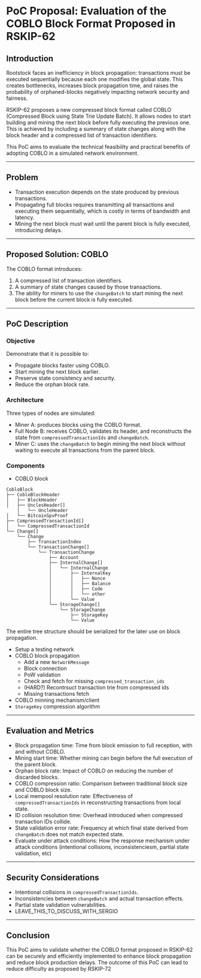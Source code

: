 # PoC Proposal: Evaluation of the COBLO Block Format Proposed in RSKIP-62

## Introduction

Rootstock faces an inefficiency in block propagation: transactions must be executed sequentially because each one modifies the global state. This creates bottlenecks, increases block propagation time, and raises the probability of orphaned-blocks negatively impacting network security and fairness.

RSKIP-62 proposes a new compressed block format called COBLO (Compressed Block using State Trie Update Batch). It allows nodes to start building and mining the next block before fully executing the previous one. This is achieved by including a summary of state changes along with the block header and a compressed list of transaction identifiers.

This PoC aims to evaluate the technical feasibility and practical benefits of adopting COBLO in a simulated network environment.

---

## Problem

- Transaction execution depends on the state produced by previous transactions.
- Propagating full blocks requires transmitting all transactions and executing them sequentially, which is costly in terms of bandwidth and latency.
- Mining the next block must wait until the parent block is fully executed, introducing delays.

---

## Proposed Solution: COBLO

The COBLO format introduces:

1. A compressed list of transaction identifiers.
2. A summary of state changes caused by those transactions.
3. The ability for miners to use the `changeBatch` to start mining the next block before the current block is fully executed.

---

## PoC Description

### Objective

Demonstrate that it is possible to:

- Propagate blocks faster using COBLO.
- Start mining the next block earlier.
- Preserve state consistency and security.
- Reduce the orphan block rate.

### Architecture

Three types of nodes are simulated:

- Miner A: produces blocks using the COBLO format.
- Full Node B: receives COBLO, validates its header, and reconstructs the state from `compressedTransactionIds` and `changeBatch`.
- Miner C: uses the `changeBatch` to begin mining the next block without waiting to execute all transactions from the parent block.

### Components

- COBLO block

```
CobloBlock
├── CobloBlockHeader
│   ├── BlockHeader
│   ├── UnclesHeader[]
    │   └── UncleHeader
│   └── BitcoinSpvProof
├── CompressedTransactionId[]
│   └── CompressedTransactionId
└── Change[]
    └── Change
        ├── TransactionIndex
        └── TransactionChange[]
            └── TransactionChange
                ├── Account
                ├── InternalChange[]
                │   └── InternalChange
                │       ├── InternalKey
                │       │   ├── Nonce
                │       │   ├── Balance
                │       │   ├── Code
                │       │   └── other
                │       └── Value
                └── StorageChange[]
                    └── StorageChange
                        ├── StorageKey
                        └── Value
```

The entire tree structure should be serialized for the later use on block propagation.

- Setup a testing network
- COBLO block propagation
  - Add a new `NetworkMessage`
  - Block connection
  - PoW validation
  - Check and fetch for missing `compressed_transaction_ids`
  - (HARD?) Recontrsuct transaction trie from compressed ids
  - Missing transactions fetch
- COBLO minning mechanism/client
- `StorageKey` compression algorithm

---

## Evaluation and Metrics

- Block propagation time: Time from block emission to full reception, with and without COBLO.
- Mining start time: Whether mining can begin before the full execution of the parent block.
- Orphan block rate: Impact of COBLO on reducing the number of discarded blocks.
- COBLO compression ratio: Comparison between traditional block size and COBLO block size.
- Local mempool resolution rate: Effectiveness of `compressedTransactionIds` in reconstructing transactions from local state.
- ID collision resolution time: Overhead introduced when compressed transaction IDs collide.
- State validation error rate: Frequency at which final state derived from `changeBatch` does not match expected state.
- Evaluate under attack conditions: How the response mechanism under attack conditions (intentional  collisions, inconsistenciesm, partial state validation, etc)

---

## Security Considerations

- Intentional collisions in `compressedTransactionIds`.
- Inconsistencies between `changeBatch` and actual transaction effects.
- Partial state validation vulnerabilities.
- LEAVE_THIS_TO_DISCUSS_WITH_SERGIO

---

## Conclusion

This PoC aims to validate whether the COBLO format proposed in RSKIP-62 can be securely and efficiently implemented to enhance block propagation and reduce block production delays. The outcome of this PoC can lead to reduce difficulty as proposed by RSKIP-72
